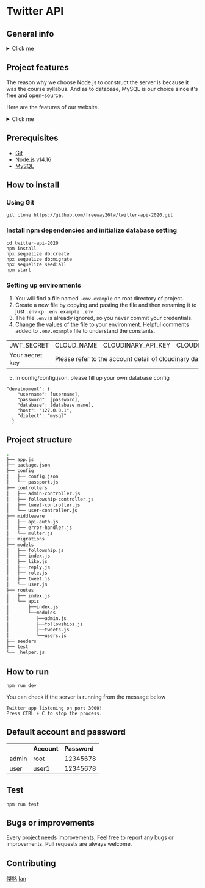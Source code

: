 # Twitter API

## General info

<details hide><summary>Click me</summary>

The repository contains the backend code for the project of ALPHAcamp Simple Twitter course. In the project, we were instructed to build a twitter-like website. The frontend of the project is available [here](https://), and the backend is deployed on Heroku cloud application platform [here](https://dry-lowlands-42863.herokuapp.com).

</details>

## Project features
The reason why we choose Node.js to construct the server is because it was the course syllabus. And as to database, MySQL is our choice since it's free and open-source.

Here are the features of our website.

<details hide><summary>Click me</summary>
    
### Seed Data
* Seed Account (at least two shown below)
       - account (for admin): Admin, password: 12345678
       - account (for user): User1, password: 12345678
* Each user has 10 tweets, each with three response for 3 different users.

### Tweet/Comment
* Users can browse all tweets
* After clicking tweet, its content and reponse will show up.
* Users can response others' tweet
* User can neither reply or like others comment
* After clicking user's avatar, his/her info and tweets are shown
* User can add tweet

### User Interaction
* User can follow/unfollow other users
* User can press Like/Unlike on others' tweet
* User can edit their own profile

### Metrics Summary
* Any valid user can browse the data below:
       - Tweets
       - Comment
       - Following
       - Follower
       - Like
* User can view users with top 10 followers in the side bar

### Backstage
* Admin should login via specific page
* Admin can browse all tweets
* Admin can browse all users and all summary data

</details>

## Prerequisites
* [Git](https://git-scm.com/)
* [Node.js](https://nodejs.org/en) v14.16
* [MySQL](https://www.mysql.com/)

## How to install
### Using Git
```
git clone https://github.com/freeway26tw/twitter-api-2020.git
```
### Install npm dependencies and initialize database setting
```
cd twitter-api-2020
npm install
npx sequelize db:create
npx sequelize db:migrate
npx sequelize seed:all
npm start
```

### Setting up environments
1. You will find a file named `.env.example` on root directory of project.
2.  Create a new file by copying and pasting the file and then renaming it to just `.env`
`cp .env.example .env`
3. The file `.env` is already ignored, so you never commit your credentials.
4. Change the values of the file to your environment. Helpful comments added to `.env.example` file to understand the constants.

<table>
  <tr>
    <td>JWT_SECRET</td>
    <td>CLOUD_NAME</td>
    <td>CLOUDINARY_API_KEY</td>
    <td>CLOUDINARY_API_SECRET</td>
  </tr>
  <tr>
    <td>Your secret key</td>
    <td colspan="3">Please refer to the account detail of cloudinary dashboard</td>
  </tr>
</table>

5. In config/config.json, please fill up your own database config
```
"development": {
    "username": [username],
    "password": [password],
    "database": [database name],
    "host": "127.0.0.1",
    "dialect": "mysql"
  }
```

## Project structure
```sh
.
├── app.js
├── package.json
├── config
│   ├── config.json
│   └── passport.js
├── controllers
│   ├── admin-controller.js
│   ├── followship-controller.js
│   ├── tweet-controller.js
│   └── user-controller.js
├── middleware
│   ├── api-auth.js
│   ├── error-handler.js
│   └── multer.js
├── migrations
├── models
│   ├── followship.js
│   ├── index.js
│   ├── like.js
│   ├── reply.js
│   ├── role.js
│   ├── tweet.js
│   └── user.js
├── routes
│   ├── index.js
│   └── apis
│       ├──index.js
│       └──modules
│          ├──admin.js
│          ├──followships.js
│          ├──tweets.js
│          └──users.js
├── seeders
├── test
└── _helper.js
```

## How to run
```
npm run dev
```
You can check if the server is running from the message below
```
Twitter app listening on port 3000!
Press CTRL + C to stop the process.
```

## Default account and password
<table>
  <th>
    <td style="font-weight:bold">Account</td>
    <td style="font-weight:bold">Password</td>
  </th>
  <tr>
    <td>admin</td>
    <td>root</td>
    <td>12345678</td>
  </tr>
  <tr>
    <td>user</td>
    <td>user1</td>
    <td>12345678</td>
  </tr>
</table>


## Test
`npm run test`

## Bugs or improvements
Every project needs improvements, Feel free to report any bugs or improvements. Pull requests are always welcome.

## Contributing
[傑銘](https://github.com/freeway26tw)
[Ian](https://github.com/Ian920511)